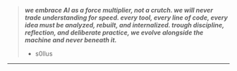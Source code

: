 > ***we embrace AI as a force multiplier, not a crutch. we will never trade understanding for speed. every tool, every line of code, every idea must be analyzed, rebuilt, and internalized. trough discipline, reflection, and deliberate practice, we evolve alongside the machine and never beneath it.***
> - s0llus

--- 
